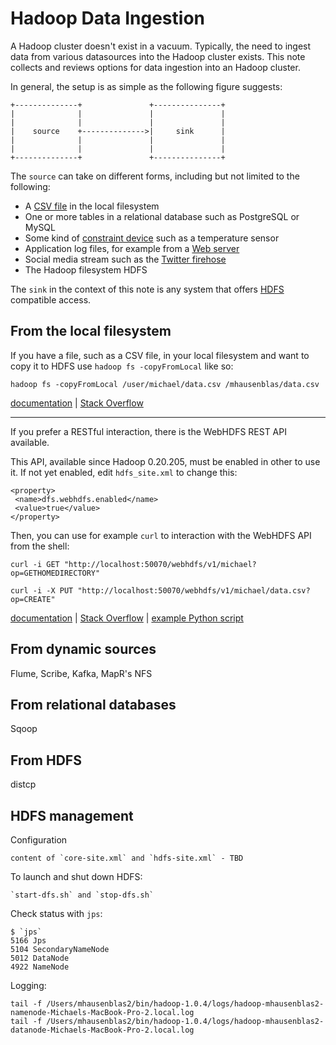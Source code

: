 # Hadoop Data Ingestion

A Hadoop cluster doesn't exist in a vacuum. Typically, the need to ingest data 
from various datasources into the Hadoop cluster exists. This note collects and
reviews options for data ingestion into an Hadoop cluster.

In general, the setup is as simple as the following figure suggests:

	+--------------+               +---------------+
	|              |               |               |
	|              |               |               |
	|    source    +-------------->|     sink      |
	|              |               |               |
	|              |               |               |
	+--------------+               +---------------+
  
The `source` can take on different forms, including but not limited to the 
following:

* A [CSV file](http://tools.ietf.org/html/rfc4180) in the local filesystem
* One or more tables in a relational database such as PostgreSQL or MySQL
* Some kind of [constraint device](http://www.internet-of-things.eu/) such as a 
temperature sensor
* Application log files, for example from a [Web 
server](http://httpd.apache.org/docs/2.0/logs.html)
* Social media stream such as the [Twitter 
firehose](https://dev.twitter.com/docs/streaming-apis)
* The Hadoop filesystem HDFS

The `sink` in the context of this note is any system that offers 
[HDFS](http://hadoop.apache.org/docs/stable/hdfs_design.html) 
compatible access.

## From the local filesystem

If you have a file, such as a CSV file, in your local filesystem and want to
copy it to HDFS use `hadoop fs -copyFromLocal` like so:

	hadoop fs -copyFromLocal /user/michael/data.csv /mhausenblas/data.csv

[documentation][HC] | [Stack Overflow][S1]

----

If you prefer a RESTful interaction, there is the WebHDFS REST API available.

This API, available since Hadoop 0.20.205, must be enabled in other to use it.
If not yet enabled, edit `hdfs_site.xml` to change this:

	<property>
	 <name>dfs.webhdfs.enabled</name>
	 <value>true</value>
	</property>

Then, you can use for example `curl` to interaction with the WebHDFS API from
the shell:
	
	
	curl -i GET "http://localhost:50070/webhdfs/v1/michael?op=GETHOMEDIRECTORY"
	
	curl -i -X PUT "http://localhost:50070/webhdfs/v1/michael/data.csv?op=CREATE"

[documentation][HW] | [Stack Overflow][S2] | [example Python script][E1]


## From dynamic sources
Flume, Scribe, Kafka, MapR's NFS

## From relational databases
Sqoop

## From HDFS
distcp


## HDFS management

Configuration

	content of `core-site.xml` and `hdfs-site.xml` - TBD

To launch and shut down HDFS:

	`start-dfs.sh` and `stop-dfs.sh`

Check status with `jps`:

	$ `jps`
	5166 Jps
	5104 SecondaryNameNode
	5012 DataNode
	4922 NameNode

Logging:

	tail -f /Users/mhausenblas2/bin/hadoop-1.0.4/logs/hadoop-mhausenblas2-namenode-Michaels-MacBook-Pro-2.local.log
	tail -f /Users/mhausenblas2/bin/hadoop-1.0.4/logs/hadoop-mhausenblas2-datanode-Michaels-MacBook-Pro-2.local.log



[HC]:(http://hadoop.apache.org/docs/stable/file_system_shell.html#copyFromLocal) 
[S1]:(http://stackoverflow.com/questions/14704633/moving-data-to-hdfs-using-copyfromlocal-switch)
[HW]:(http://hadoop.apache.org/docs/stable/webhdfs.html) 
[E1]:(http://randomlydistributed.blogspot.ie/2011/12/webhdfs-py-simple-lean-hdfs-python.html)
[S2]:(http://stackoverflow.com/questions/11064229/hadoop-webhdfs-curl-create-file)